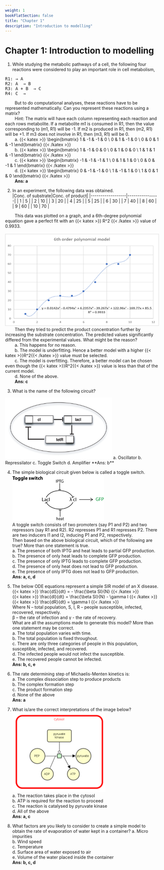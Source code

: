 ```yaml
---
weight: 1
bookFlatSection: false
title: "Chapter 1"
description: "Introduction to modelling"
---
```


# Chapter 1: Introduction to modelling

1.  While studying the metabolic pathways of a cell, the following four reactions were considered to play an important role in cell metabolism,
<pre>
R1: &rightarrow; A
R2: A  &rightarrow; B
R3: A + B  &rightarrow; C
R4: C  &rightarrow; 
</pre>
&nbsp;&nbsp;&nbsp;&nbsp;&nbsp;&nbsp;&nbsp;&nbsp;But to do computational analyses, these reactions have to be represented mathematically. Can you represent these reactions using a matrix?  
&nbsp;&nbsp;&nbsp;&nbsp;&nbsp;&nbsp;&nbsp;&nbsp;Hint: The matrix will have each column representing each reaction and each rows metabolite. If a metabolite m1 is consumed in R1, then the value corresponding to (m1, R1) will be -1. If m2 is produced in R1, then (m2, R1) will be +1. If m3 does not involve in R1, then (m3, R1) will be 0.  
&nbsp;&nbsp;&nbsp;&nbsp;&nbsp;&nbsp;&nbsp;&nbsp;a.  {{< katex >}}
    \begin{bmatrix}
    1 & -1 & -1 & 0 \\
    0 & 1 & -1 & 0 \\
    0 & 0 & 1 & -1
    \end{bmatrix} {{< /katex >}}  
&nbsp;&nbsp;&nbsp;&nbsp;&nbsp;&nbsp;&nbsp;&nbsp;b.  {{< katex >}}
    \begin{bmatrix}
    1 & -1 & 0 & 0 \\
    0 & 1 & 0 & 0 \\
    1 & 1 & 1 & -1
    \end{bmatrix} {{< /katex >}}  
&nbsp;&nbsp;&nbsp;&nbsp;&nbsp;&nbsp;&nbsp;&nbsp;c.  {{< katex >}}
    \begin{bmatrix}
    -1 & -1 & -1 & 1 \\
    0 & 1 & 1 & 0 \\
    0 & 0 & -1 & 1
    \end{bmatrix} {{< /katex >}}  
&nbsp;&nbsp;&nbsp;&nbsp;&nbsp;&nbsp;&nbsp;&nbsp;d. {{< katex >}}
    \begin{bmatrix}
    0 & -1 & -1 & 0 \\
    1 & -1 & 1 & 0 \\
    1 & 0 & 1 & 0
    \end{bmatrix} {{< /katex >}}  
&nbsp;&nbsp;&nbsp;&nbsp;&nbsp;&nbsp;&nbsp;&nbsp;**Ans: a**


2.  In an experiment, the following data was obtained.  
|Conc. of substrate|Conc. of product|
|------------------|----------------|
|       1          |        5       |
|       2          |        10      |
|       3          |        20      |
|       4          |        25      |
|       5          |        25      |
|       6          |        30      |
|       7          |        40      |
|       8          |        60      |
|       9          |        60      |
|       10         |        70      |  

&nbsp;&nbsp;&nbsp;&nbsp;&nbsp;&nbsp;&nbsp;&nbsp;This data was plotted on a graph, and a 6th-degree polynomial equation gave a perfect fit with an {{< katex >}} R^2 {{< /katex >}} value of 0.9933.  
&nbsp;&nbsp;&nbsp;&nbsp;&nbsp;&nbsp;&nbsp;&nbsp;<img src="graph_fitting.png" width="550" height="300" />   
&nbsp;&nbsp;&nbsp;&nbsp;&nbsp;&nbsp;&nbsp;&nbsp;Then they tried to predict the product concentration further by increasing the substrate concentration. The predicted values significantly differed from the experimental values. What might be the reason?  
&nbsp;&nbsp;&nbsp;&nbsp;&nbsp;&nbsp;&nbsp;&nbsp;a.  This happens for no reason.  
&nbsp;&nbsp;&nbsp;&nbsp;&nbsp;&nbsp;&nbsp;&nbsp;b.  The model is underfitting. Hence a better model with a higher {{< katex >}}R^2{{< /katex >}} value must be selected.  
&nbsp;&nbsp;&nbsp;&nbsp;&nbsp;&nbsp;&nbsp;&nbsp;c.  The model is overfitting. Therefore, a better model can be chosen even though the {{< katex >}}R^2{{< /katex >}} value is less than that of the current model.  
&nbsp;&nbsp;&nbsp;&nbsp;&nbsp;&nbsp;&nbsp;&nbsp;d.  None of the above.    
&nbsp;&nbsp;&nbsp;&nbsp;&nbsp;&nbsp;&nbsp;&nbsp;**Ans: c**

3.  What is the name of the following circuit?  
<img src="repressilator.png" width="350" height="200" />  
a.  Oscillator  
b.  Repressilator  
c.  Toggle Switch  
d.  Amplifier    
**Ans: b**

4.  The simple biological circuit given below is called a toggle switch.  
![switch](toggle_switch_circuits.png)  
A toggle switch consists of two promoters (say P1 and P2) and two repressors (say R1 and R2). R2 represses P1 and R1 represses P2. There are two inducers I1 and I2, inducing P1 and P2, respectively.  
Then based on the above biological circuit, which of the following are true? More than one statement is true.  
a.  The presence of both IPTG and heat leads to partial GFP production.  
b.  The presence of only heat leads to complete GFP production.  
c.  The presence of only IPTG leads to complete GFP production.  
d.  The presence of only heat does not lead to GFP production.  
e.  The presence of only IPTG does not lead to GFP production.    
**Ans: a, c, d**

5.  The below ODE equations represent a simple SIR model of an X disease.  
{{< katex >}} \frac{dS}{dt} = - \frac{\beta SI}{N} {{< /katex >}}  
{{< katex >}} \frac{dI}{dt} = \frac{\beta SI}{N} - \gamma I {{< /katex >}}  
{{< katex >}} \frac{dR}{dt} = \gamma I {{< /katex >}}   
Where N – total population, S, I, R – people susceptible, infected, recovered, respectively.  
β – the rate of infection and γ - the rate of recovery.  
What are all the assumptions made to generate this model? More than one statement may be correct.  
a.  The total population varies with time.  
b.  The total population is fixed throughout.  
c.  There are only three categories of people in this population, susceptible, infected, and recovered.  
d.  The infected people would not infect the susceptible.  
e.  The recovered people cannot be infected.    
**Ans: b, c, e**

6.  The rate determining step of Michaelis-Menten kinetics is:  
a.  The complex dissociation step to produce products  
b.  The complex formation step  
c.  The product formation step  
d.  None of the above    
**Ans: a**

7.  What is/are the correct interpretations of the image below?  
![rxn](rxn_graph.png)  
a.  The reaction takes place in the cytosol  
b.  ATP is required for the reaction to proceed  
c.  The reaction is catalysed by pyruvate kinase  
d.  All of the above  
**Ans: a, c**

8.  What factors are you likely to consider to create a simple model to obtain the rate of evaporation of water kept in a container?
a. Micro impurities  
b. Wind speed  
c. Temperature  
d. Surface area of water exposed to air  
e. Volume of the water placed inside the container  
**Ans: b, c, d**